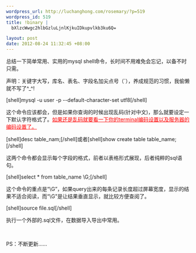 ```yaml
--- 
wordpress_url: http://luchanghong.com/rosemary/?p=519
wordpress_id: 519
title: !binary |
  bXlzcWwgc2hlbGzluLjnlKjkuIDkupvlkb3ku6Q=

layout: post
date: 2012-08-24 11:32:45 +08:00
---
```

总结一下简单常用、实用的mysql shell命令，长时间不用难免会忘记，以备不时只需。

声明：关键字大写，库名、表名、字段名加尖点号（`），养成规范的习惯，我偷懒就不写了^_^!

[shell]mysql -u user -p --default-character-set utf8[/shell]

这个命令应该都会，但是如果你查询的时候出现乱码(针对中文)，那么就要设定一下默认字符格式了。<span style="text-decoration: underline; color: #ff0000;">如果还是乱码就要看一下你的terminal编码设置以及服务器的编码设置了。</span>

[shell]desc table_nam;[/shell]或者[shell]show create table table_name;[/shell]

这两个命令都会显示每个字段的格式，前者以表格形式展现，后者纯粹的sql语句。

[shell]select * from table_name \G;[/shell]

这个命令的重点是“\G”，如果query出来的每条记录长度超过屏幕宽度，显示的结果不适合阅读，而“\G"是让结果垂直显示，就比较方便查阅了。

[shell]source file.sql[/shell]

执行一个外部的.sql文件，在数据导入导出中常用。

&nbsp;

PS：不断更新……
